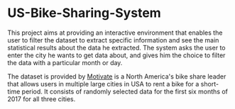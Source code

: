# US-Bike-Sharing-System

This project aims at providing an interactive environment that enables the user to filter the dataset to extract specific information and see the main statistical results about the data he extracted. The system asks the user to enter the city he wants to get data about, and gives him the choice to filter the data with a particular month or day.

The dataset is provided by [Motivate](https://www.motivateco.com/) is a North America's bike share leader that allows users in multiple large cities in USA to rent a bike for a short-time period. It consists of randomly selected data for the first six months of 2017 for all three cities.
